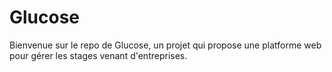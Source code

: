 # Glucose

Bienvenue sur le repo de Glucose, un projet qui propose une platforme web pour gérer les stages venant d'entreprises.
